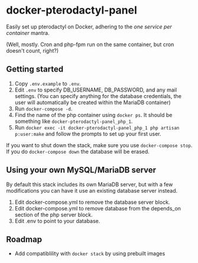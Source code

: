 # docker-pterodactyl-panel

Easily set up pterodactyl on Docker, adhering to the *one service per container* mantra.

(Well, mostly. Cron and php-fpm run on the same container, but cron doesn't count, right?)

## Getting started

1. Copy `.env.example` to `.env`.
2. Edit `.env` to specify DB_USERNAME, DB_PASSWORD, and any mail settings. (You can specify anything for the database credentials, the user will automatically be created within the MariaDB container)
3. Run `docker-compose -d`.
4. Find the name of the php container using `docker ps`. It should be something like `docker-pterodactyl-panel_php_1`.
5. Run `docker exec -it docker-pterodactyl-panel_php_1 php artisan p:user:make` and follow the prompts to set up your first user.

If you want to shut down the stack, make sure you use `docker-compose stop`. If you do `docker-compose down` the database will be erased.

## Using your own MySQL/MariaDB server

By default this stack includes its own MariaDB server, but with a few modifications you can have it use an existing database server instead.

1. Edit docker-compose.yml to remove the database server block.
2. Edit docker-compose.yml to remove database from the depends_on section of the php server block.
3. Edit .env to point to your database.

## Roadmap

 - Add compatiblility with `docker stack` by using prebuilt images